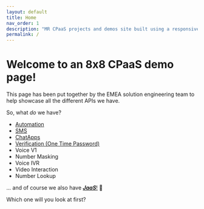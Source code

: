 ```yaml
---
layout: default
title: Home
nav_order: 1
description: "MR CPaaS projects and demos site built using a responsive Jekyll theme with built-in search that is easily customizable and hosted on GitHub Pages."
permalink: /
---
```


# Welcome to an 8x8 CPaaS demo page!
This page has been put together by the EMEA solution engineering team to help showcase all the different APIs we have.

So, what _do_ we have?

- [Automation](./docs/automation/)
- [SMS](./docs/sms/)
- [ChatApps](./docs/chatapps/)
- [Verification (One Time Password)](./docs/verification/)
- Voice V1
- Number Masking
- Voice IVR
- Video Interaction
- Number Lookup

... and of course we also have [**_JaaS_**!](./docs/jaas/) 🎷

Which one will you look at first?
